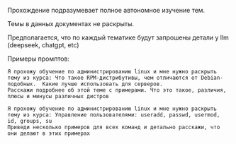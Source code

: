 Прохождение подразумевает полное автономное изучение тем.

Темы в данных документах не раскрыты.

Предполагается, что по каждый тематике будут запрошены детали у llm (deepseek, chatgpt, etc)

Примеры промптов:

```ты - системный администратор.
Я прохожу обучение по администрированию linux и мне нужно раскрыть тему из курса: Что такое RPM-дистрибутивы, чем отличаются от Debian-подобных.  Какие лучше использовать для серверов.
Расскажи подробнее об этой теме с примерами. Что это такое, различия, плюсы и минусы различных дистров
```


```ты - системный администратор.
Я прохожу обучение по администрированию linux и мне нужно раскрыть тему из курса: Управление пользователями: useradd, passwd, usermod, id, groups, su
Приведи несколько примеров для всех команд и детально расскажи, что они делают в этих примерах
```
